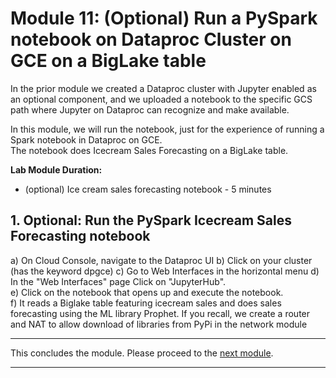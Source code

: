 # Module 11: (Optional) Run a PySpark notebook on Dataproc Cluster on GCE on a BigLake table
 
In the prior module we created a Dataproc cluster with Jupyter enabled as an optional component, and we uploaded a notebook to the specific GCS path where Jupyter on Dataproc can recognize and make available.<br>

In this module, we will run the notebook, just for the experience of running a Spark notebook in Dataproc on GCE.<br>
The notebook does Icecream Sales Forecasting on a BigLake table.<br> 


**Lab Module Duration:** <br>
- (optional) Ice cream sales forecasting notebook - 5 minutes

## 1. Optional: Run the PySpark Icecream Sales Forecasting notebook
a) On Cloud Console, navigate to the Dataproc UI
b) Click on your cluster (has the keyword dpgce)
c) Go to Web Interfaces in the horizontal menu
d) In the "Web Interfaces" page Click on "JupyterHub".<br>
e) Click on the notebook that opens up and execute the notebook. <br>
f) It reads a Biglake table featuring icecream sales and does sales forecasting using the ML library Prophet. If you recall, we create a router and NAT to allow download of libraries from PyPi in the network module<br>

<hr>

This concludes the module. Please proceed to the [next module](Module-12.md).


<hr>
